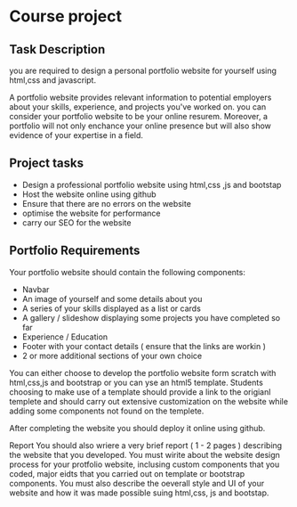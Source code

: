 # Course project

## Task Description
you are required to design a personal portfolio website for yourself using html,css and javascript.

A portfolio website provides relevant information to potential employers about your skills, experience, and projects you've worked on. you can consider your portfolio website to be your online resurem. Moreover, a portfolio will not only enchance your online presence but will also show evidence of your expertise in a field.

## Project tasks                                                                      
- Design a professional portfolio website using html,css ,js and bootstap              
- Host the website online using github                                                 
- Ensure that there are no errors on the website                                       
- optimise the website for performance                                                  
- carry our SEO for the website                                                        
                                                                                       
                                                                                       
## Portfolio Requirements
Your portfolio website should contain the following components:
- Navbar
- An image of yourself and some details about you 
- A series of your skills displayed as a list or cards 
- A gallery / slideshow displaying some projects you have completed so far
- Experience  / Education
- Footer with your contact details ( ensure that the links are workin )
- 2 or more additional sections of your own choice




You can either choose to develop the portfolio website form scratch with html,css,js and bootstrap or you can yse an html5 template. Students choosing to make use of a template should provide a link to the origianl templete and should carry out extensive customization on the website while adding some components not found on the templete. 

After completing the website you should deploy it online using github.

Report 
You should also wriere a very brief report ( 1 - 2 pages ) describing the website that you developed. You must wirite about the website design process for your protfolio website, inclusing custom components that you coded, major eidts that you carried out on template or bootstrap components. You must also describe the oeverall style and UI of your website and how it was made possible suing html,css, js and bootstap.
